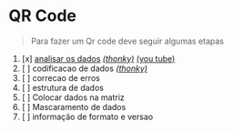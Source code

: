 # QR Code
> Para fazer um Qr code deve seguir algumas etapas
 1. [x] [analisar os  dados](etapas/analise_de_dados/etapa1.md) [_(thonky)_](https://www.thonky.com/qr-code-tutorial/data-analysis) [(you tube)](https://youtu.be/Is62i6aSFYk)
 2. [ ] codificacao de dados [_(thonky)_](https://www.thonky.com/qr-code-tutorial/data-encoding)
 3. [ ] correcao de erros
 4. [ ] estrutura de dados
 5. [ ] Colocar dados na matriz
 6. [ ] Mascaramento de dados
 7. [ ] informação de formato e  versao

